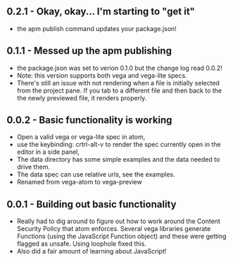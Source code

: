 ## 0.2.1 - Okay, okay... I'm starting to "get it"
* the apm publish command updates your package.json! 

## 0.1.1 - Messed up the apm publishing
* the package.json was set to verion 0.1.0 but the change log read 0.0.2!
* Note: this version supports both vega and vega-lite specs.
* There's still an issue with not rendering when a file is initially selected
  from the project pane. If you tab to a different file and then back to the
  the newly previewed file, it renders properly.


## 0.0.2 - Basic functionality is working
* Open a valid vega or vega-lite spec in atom,
* use the keybinding: crtrl-alt-v to render the spec currently open in the editor in a side panel,
* The data directory has some simple examples and
  the data needed to drive them.
* The data spec can use relative urls, see the examples.
* Renamed from vega-atom to vega-preview

## 0.0.1 - Building out basic functionality
* Really had to dig around to figure out how to work around the Content Security Policy that atom enforces. Several vega libraries generate Functions (using the JavaScript Function object) and these were getting flagged as unsafe. Using loophole fixed this.
* Also did a fair amount of learning about JavaScript!
